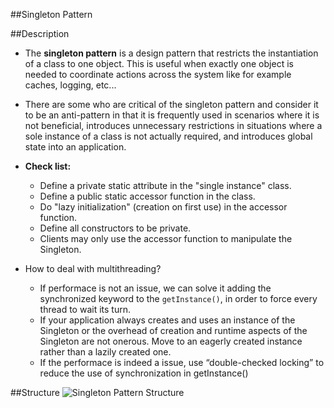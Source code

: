 ##Singleton Pattern

##Description

* The **singleton pattern** is a design pattern that restricts the instantiation of a class to one object. This is useful when exactly one object is needed to coordinate actions across the system like for example caches, logging, etc... 
* There are some who are critical of the singleton pattern and consider it to be an anti-pattern in that it is frequently used in scenarios where it is not beneficial, introduces unnecessary restrictions in situations where a sole instance of a class is not actually required, and introduces global state into an application.
* **Check list:**
  * Define a private static attribute in the "single instance" class.
  * Define a public static accessor function in the class.
  * Do "lazy initialization" (creation on first use) in the accessor function.
  * Define all constructors to be private.
  * Clients may only use the accessor function to manipulate the Singleton.
  
* How to deal with multithreading?

  * If performace is not an issue, we can solve it adding the synchronized keyword to the `getInstance()`, in order to force every thread to wait its turn.
  * If your application always creates and uses an instance of the Singleton or the overhead of creation and runtime aspects of the Singleton are not onerous. Move to an eagerly created instance rather than a lazily created one.
  * If the performace is indeed a issue, use “double-checked locking” to reduce the use of synchronization in getInstance()
  
  
##Structure
![Singleton Pattern Structure](https://cdn.rawgit.com/xala3pa/implementingDesignPatterns/master/java/singletonPattern/singl014.gif)   
